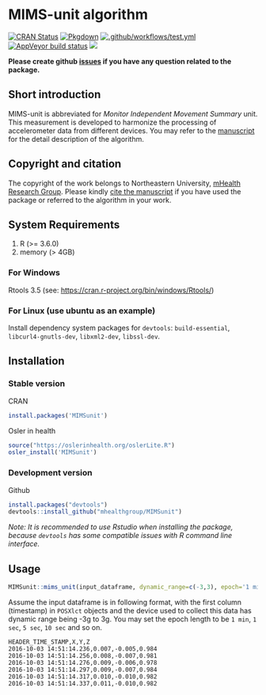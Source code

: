 
<!-- README.md is generated from README.Rmd. Please don't edit that file -->

# MIMS-unit algorithm

<!-- badges: start -->

[![CRAN
Status](https://www.r-pkg.org/badges/version/MIMSunit)](https://cran.r-project.org/package=MIMSunit)
[![Pkgdown](https://github.com/mHealthGroup/MIMSunit/workflows/Pkgdown/badge.svg?branch=master)]()
[![.github/workflows/test.yml](https://github.com/mHealthGroup/MIMSunit/workflows/.github/workflows/test.yml/badge.svg)]()
[![AppVeyor build
status](https://ci.appveyor.com/api/projects/status/github/muschellij2/MIMSunit?branch=master&svg=true)](https://ci.appveyor.com/project/muschellij2/MIMSunit)
[![](https://cranlogs.r-pkg.org/badges/MIMSunit)](https://cran.r-project.org/package=MIMSunit)
<!-- badges: end -->

**Please create github
[issues](https://github.com/mhealthgroup/MIMSunit/issues/) if you have
any question related to the package.**

## Short introduction

MIMS-unit is abbreviated for *Monitor Independent Movement Summary*
unit. This measurement is developed to harmonize the processing of
accelerometer data from different devices. You may refer to the
[manuscript](https://doi.org/10.1123/jmpb.2018-0068) for the detail
description of the algorithm.

## Copyright and citation

The copyright of the work belongs to Northeastern University, [mHealth
Research Group](https://mhealthgroup.org). Please kindly [cite the
manuscript](https://mhealthgroup.github.io/MIMSunit/authors.html) if you
have used the package or referred to the algorithm in your work.

## System Requirements

1.  R (\>= 3.6.0)
2.  memory (\> 4GB)

### For Windows

Rtools 3.5 (see: <https://cran.r-project.org/bin/windows/Rtools/>)

### For Linux (use ubuntu as an example)

Install dependency system packages for `devtools`: `build-essential`,
`libcurl4-gnutls-dev`, `libxml2-dev`, `libssl-dev`.

## Installation

### Stable version

CRAN

``` r
install.packages('MIMSunit')
```

Osler in health

``` r
source("https://oslerinhealth.org/oslerLite.R")
osler_install('MIMSunit')
```

### Development version

Github

``` r
install.packages("devtools")
devtools::install_github("mhealthgroup/MIMSunit")
```

*Note: It is recommended to use Rstudio when installing the package,
because `devtools` has some compatible issues with R command line
interface.*

## Usage

``` r
MIMSunit::mims_unit(input_dataframe, dynamic_range=c(-3,3), epoch='1 min')
```

Assume the input dataframe is in following format, with the first column
(timestamp) in `POSXlct` objects and the device used to collect this
data has dynamic range being -3g to 3g. You may set the epoch length to
be `1 min`, `1 sec`, `5 sec`, `10 sec` and so on.

    HEADER_TIME_STAMP,X,Y,Z
    2016-10-03 14:51:14.236,0.007,-0.005,0.984
    2016-10-03 14:51:14.256,0.008,-0.007,0.981
    2016-10-03 14:51:14.276,0.009,-0.006,0.978
    2016-10-03 14:51:14.297,0.009,-0.007,0.984
    2016-10-03 14:51:14.317,0.010,-0.010,0.982
    2016-10-03 14:51:14.337,0.011,-0.010,0.982
